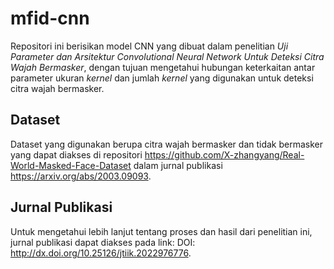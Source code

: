 # mfid-cnn
Repositori ini berisikan model CNN yang dibuat dalam penelitian _Uji Parameter dan Arsitektur Convolutional Neural Network Untuk Deteksi Citra Wajah Bermasker_, dengan tujuan mengetahui hubungan keterkaitan antar parameter ukuran _kernel_ dan jumlah _kernel_ yang digunakan untuk deteksi citra wajah bermasker.

## Dataset
Dataset yang digunakan berupa citra wajah bermasker dan tidak bermasker yang dapat diakses di repositori https://github.com/X-zhangyang/Real-World-Masked-Face-Dataset dalam jurnal publikasi https://arxiv.org/abs/2003.09093.

## Jurnal Publikasi
Untuk mengetahui lebih lanjut tentang proses dan hasil dari penelitian ini, jurnal publikasi dapat diakses pada link:
DOI: http://dx.doi.org/10.25126/jtiik.2022976776.
